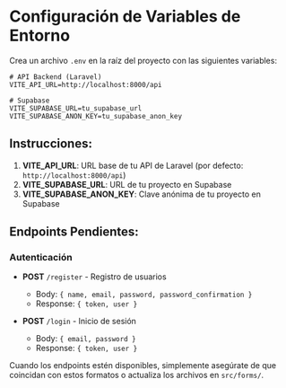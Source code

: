 # Configuración de Variables de Entorno

Crea un archivo `.env` en la raíz del proyecto con las siguientes variables:

```env
# API Backend (Laravel)
VITE_API_URL=http://localhost:8000/api

# Supabase
VITE_SUPABASE_URL=tu_supabase_url
VITE_SUPABASE_ANON_KEY=tu_supabase_anon_key
```

## Instrucciones:

1. **VITE_API_URL**: URL base de tu API de Laravel (por defecto: `http://localhost:8000/api`)
2. **VITE_SUPABASE_URL**: URL de tu proyecto en Supabase
3. **VITE_SUPABASE_ANON_KEY**: Clave anónima de tu proyecto en Supabase

## Endpoints Pendientes:

### Autenticación

- **POST** `/register` - Registro de usuarios
  - Body: `{ name, email, password, password_confirmation }`
  - Response: `{ token, user }`

- **POST** `/login` - Inicio de sesión
  - Body: `{ email, password }`
  - Response: `{ token, user }`

Cuando los endpoints estén disponibles, simplemente asegúrate de que coincidan con estos formatos o actualiza los archivos en `src/forms/`.

